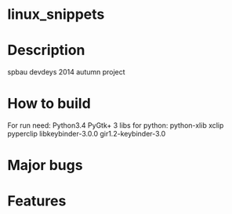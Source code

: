 linux_snippets
==============

Description 
==============
spbau devdeys 2014 autumn project 

How to build
==============
For run need:
  Python3.4
  PyGtk+ 3
  libs for python:
    python-xlib
    xclip
    pyperclip
    libkeybinder-3.0.0
    gir1.2-keybinder-3.0
    

Major bugs
==============

Features
==============
